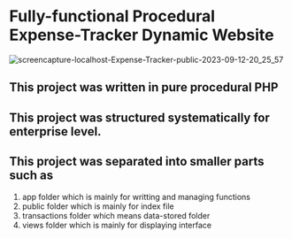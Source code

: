 # Fully-functional Procedural Expense-Tracker Dynamic Website

![screencapture-localhost-Expense-Tracker-public-2023-09-12-20_25_57](https://github.com/shinpaingmin/Mini_Expense_Tracker/assets/103930442/b2dd1b08-f6f8-4063-a7b6-92fbbaaf82f2)

## This project was written in pure procedural PHP
## This project was structured systematically for enterprise level.
## This project was separated into smaller parts such as

1. app folder which is mainly for writting and managing functions
2. public folder which is mainly for index file
3. transactions folder which means data-stored folder
4. views folder which is mainly for displaying interface
